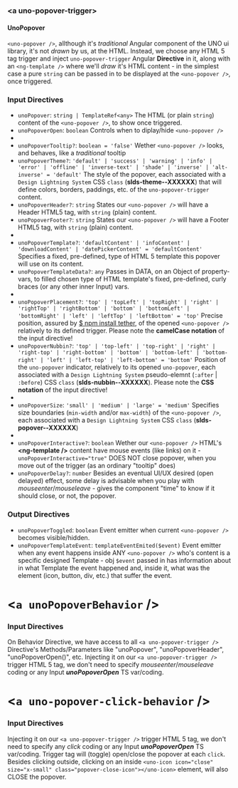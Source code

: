 ### \<a uno-popover-trigger\>

#### UnoPopover

`<uno-popover />`, allthough it's <em>traditional</em> Angular component of the UNO ui library, it's not <em>drawn</em> by us, at the HTML.
Instead, we choose any HTML 5 tag trigger and inject `uno-popover-trigger` Angular <strong>Directive</strong> in it, along with an `<ng-template />` where we'll <em>draw</em> it's HTML content
&#45; in the simplest case a pure `string` can be passed in to be displayed at the `<uno-popover />`, once triggered.

### Input Directives

* `unoPopover`: `string | TemplateRef<any>` The HTML (or plain `string`) content of the `<uno-popover />`, to show once triggered.
* `unoPopoverOpen`: `boolean` Controls when to diplay/hide `<uno-popover />`
* 
* `unoPopoverTooltip?`: `boolean = 'false'` Wether `<uno-popover />` looks, and behaves, like a <em>traditional</em> tooltip
* `unoPopoverTheme?`: `'default' | 'success' | 'warning' | 'info' | 'error' | 'offline' | 'inverse-text' | 'shade' | 'inverse' | 'alt-inverse' = 'default'` The style of the popover, each associated with a `Design Lightning System` CSS `class` (<strong>slds-theme--XXXXXX</strong>) that will define colors, borders, paddings, etc. of the `uno-popover-trigger` content.
* `unoPopoverHeader?`: `string` States our `<uno-popover />` will have a Header HTML5 tag, with `string` (plain) content.
* `unoPopoverFooter?`: `string` States our `<uno-popover />` will have a Footer HTML5 tag, with `string` (plain) content.
* 
* `unoPopoverTemplate?`: `'defaultContent' | 'infoContent' | 'downloadContent' | 'datePickerContent' = 'defaultContent'` Specifies a fixed, pre-defined, type of HTML 5 template this popover will use on its content.
* `unoPopoverTemplateData?`: `any` Passes in DATA, on an Object of property-vars, to filled chosen type of HTML template's fixed, pre-defined, curly braces (or any other inner Input) vars.
* 
* `unoPopoverPlacement?`: `'top' | 'topLeft' | 'topRight' | 'right' | 'rightTop' | 'rightBottom' | 'bottom' | 'bottomLeft' | 'bottomRight' | 'left' | 'leftTop' | 'leftBottom' = 'top'` Precise position, assured by [$ npm install tether](https://www.npmjs.com/package/tether), of the opened `<uno-popover />` relatively to its defined trigger. Please note the <strong>camelCase notation</strong> of the input directive!
* `unoPopoverNubbin?`: `'top' | 'top-left' | 'top-right' | 'right' | 'right-top' | 'right-bottom' | 'bottom' | 'bottom-left' | 'bottom-right' | 'left' | 'left-top' | 'left-bottom' = 'bottom'` Position of the `uno-popover` indicator, relatively to its opened `uno-popover`, each associated with a `Design Lightning System` pseudo-elemnt (`:after` | `:before`) CSS `class` (<strong>slds-nubbin--XXXXXX</strong>). Please note the <strong>CSS notation</strong> of the input directive!
* 
* `unoPopoverSize`: `'small' | 'medium' | 'large' = 'medium'` Specifies size boundaries (`min-width` and/or `max-width`) of the `<uno-popover />`, each associated with a `Design Lightning System` CSS `class` (<strong>slds-popover--XXXXXX</strong>) 
* 
* `unoPopoverInteractive?`: `boolean` Wether our `<uno-popover />` HTML's <strong>&#60;ng-template /&#62;</strong> content have mouse events (like links) on it - `unoPopoverInteractive="true"` DOES NOT close popover, when you move out of the trigger (as an ordinary "tooltip" does)
* `unoPopoverDelay?`: `number` Besides an eventual UI/UX desired (open delayed) effect, some delay is advisable when you play with <em>mouseenter</em>/<em>mouseleave</em> - gives the component "time" to know if it should close, or not, the popover.

### Output Directives

* `unoPopoverToggled`: `boolean` Event emitter when current `<uno-popover />` becomes visible/hidden.
* `unoPopoverTemplateEvent`: `templateEventEmited($event)` Event emitter when any event happens inside ANY `<uno-popover />` who's content is a specific designed Template - obj `$event` passed in has information about in what Template the event happened and, inside it, what was the element (icon, button, div, etc.) that suffer the event.


# <`a unoPopoverBehavior` />

### Input Directives

On Behavior Directive, we have access to all `<a uno-popover-trigger />` Directive's Methods/Parameters like "unoPopover", "unoPopoverHeader", "unoPopoverOpen()", etc.
Injecting it on our `<a uno-popover-trigger />` trigger HTML 5 tag, we don't need to specify <em>mouseenter</em>/<em>mouseleave</em> coding or any Input <em><strong>unoPopoverOpen</strong></em> TS var/coding.

# <`a uno-popover-click-behavior` />

### Input Directives

Injecting it on our `<a uno-popover-trigger />` trigger HTML 5 tag, we don't need to specify any <em>click</em> coding or any Input <em><strong>unoPopoverOpen</strong></em> TS var/coding.
Trigger tag will (toggle) open/close the popover at each `click`.
Besides clicking outside, clicking on an inside `<uno-icon icon="close" size="x-small" class="popover-close-icon"></uno-icon>` element, will also CLOSE the popover.
